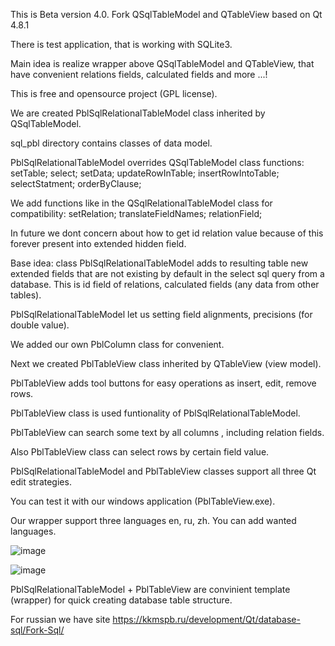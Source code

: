This is Beta version 4.0. 
Fork QSqlTableModel and QTableView based on Qt 4.8.1

There is test application, that is working with SQLite3.

Main idea is realize wrapper above QSqlTableModel and QTableView, that have convenient relations fields, calculated fields and more ...!

This is free and opensource project (GPL license).

We are created PblSqlRelationalTableModel class inherited by QSqlTableModel.

sql_pbl directory contains classes of data model.

PblSqlRelationalTableModel overrides QSqlTableModel class functions:
setTable;
select;
setData;
updateRowInTable;
insertRowIntoTable;
selectStatment;
orderByClause;

We add functions like in the QSqlRelationalTableModel class for compatibility:
setRelation;
translateFieldNames;
relationField;

In future we dont concern about how to get id relation value because of this forever present into extended hidden field.

Base idea: class PblSqlRelationalTableModel adds to resulting table new extended fields that are not existing by default in the select sql query from a database. 
This is id field of relations, calculated fields (any data from other tables).

PblSqlRelationalTableModel let us setting field alignments, precisions (for double value). 

We added our own PblColumn class for convenient.

Next we created PblTableView class inherited by QTableView (view model).

PblTableView adds tool buttons for easy operations as insert, edit, remove rows.

PblTableView class is used funtionality of PblSqlRelationalTableModel.

PblTableView can search some text by all columns , including relation fields.

Also PblTableView class can select rows by certain field value.

PblSqlRelationalTableModel and PblTableView classes support all three Qt edit strategies. 

You can test it with our windows application (PblTableView.exe).

Our wrapper support three languages en, ru, zh. You can add wanted languages.

![image](https://user-images.githubusercontent.com/13850002/208140021-5a0527c1-2024-4acd-ac59-29ec62b8a369.png)

![image](https://user-images.githubusercontent.com/13850002/208140613-5d76a0e8-590a-40e0-ac5c-f9262b415030.png)

PblSqlRelationalTableModel + PblTableView are convinient template (wrapper) for quick creating database table structure.

For russian we have site https://kkmspb.ru/development/Qt/database-sql/Fork-Sql/

